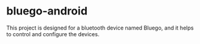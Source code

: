# bluego-android

This project is designed for a bluetooth device named Bluego, and it helps to control and configure the devices.
